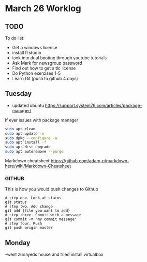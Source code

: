 # March 26 Worklog
## TODO

To do list:
- Get a windows license 
- install fl studio 
- look into dual booting through youtube tutorials 
- Ask Mark for newsgroup password 
- Find out how to get a tlc license 
- Do Python exercises 1-5
- Learn Git (push to github 4 days)


## Tuesday
- updated ubuntu
https://support.system76.com/articles/package-manager/

If ever issues with package manager
```bash
sudo apt clean
sudo apt update -m
sudo dpkg --configure -a
sudo apt install -f
sudo apt dist-upgrade
sudo apt autoremove --purge
```

Markdown cheatsheet
https://github.com/adam-p/markdown-here/wiki/Markdown-Cheatsheet

### GITHUB
This is how you would push changes to Github
```
# step one. Look at status 
git status
# step two. Add change
git add {file you want to add}
# step three. Commit with a message
git commit -m "my commit message"
# step four. Push
git push origin master
```


## Monday
-went zunayeds house and tried install virtualbox